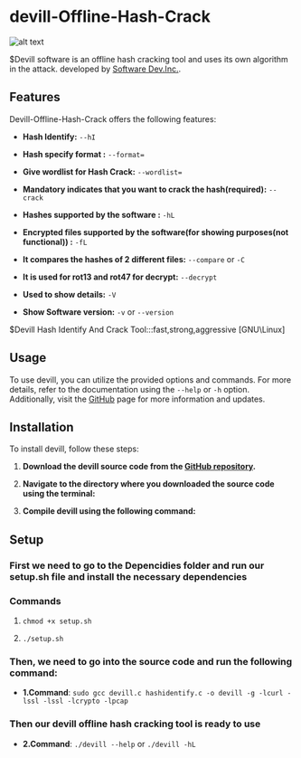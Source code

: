 # devill-Offline-Hash-Crack

![alt text](https://img.freepik.com/premium-vector/demon-devil-mascot-esport-logo_69443-95.jpg)


$Devill software is an offline hash cracking tool and uses its own algorithm in the attack. developed by [Software Dev.Inc.](https://github.com/hunkaracar).

## Features

Devill-Offline-Hash-Crack offers the following features:

- **Hash Identify:** `--hI`

- **Hash specify format :** `--format= `
  
- **Give wordlist for Hash Crack:** `--wordlist=`
  
- **Mandatory indicates that you want to crack the hash(required):** `--crack`
  
- **Hashes supported by the software :** `-hL`
  
- **Encrypted files supported by the software(for showing purposes(not functional)) :** `-fL` 
  
- **It compares the hashes of 2 different files:** `--compare` or `-C`
  
- **It is used for rot13 and rot47 for decrypt:** `--decrypt`
  
- **Used to show details:** `-V`
  
- **Show Software version:** `-v` or `--version` 

$Devill Hash Identify And Crack Tool:::fast,strong,aggressive  [GNU\Linux]

## Usage

To use devill, you can utilize the provided options and commands. For more details, refer to the documentation using the `--help` or `-h` option. Additionally, visit the [GitHub](https://github.com/hunkaracar) page for more information and updates.



## Installation

To install devill, follow these steps:

1. **Download the devill source code from the [GitHub repository](https://github.com/hunkaracar).**

2. **Navigate to the directory where you downloaded the source code using the terminal:**

3. **Compile devill using the following command:**


## Setup

### First we need to go to the Depencidies folder and run our setup.sh file and install the necessary dependencies

### Commands

1. `chmod +x setup.sh`

2. `./setup.sh`

### Then, we need to go into the source code and run the following command:

- **1.Command**: `sudo gcc devill.c hashidentify.c -o devill -g -lcurl -lssl -lssl -lcrypto -lpcap`

### Then our devill offline hash cracking tool is ready to use

- **2.Command**: `./devill --help` or `./devill -hL`

